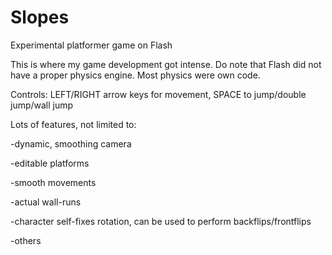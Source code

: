 # Slopes
Experimental platformer game on Flash

This is where my game development got intense. Do note that Flash did not have a proper physics engine. Most physics were own code.

Controls: LEFT/RIGHT arrow keys for movement, SPACE to jump/double jump/wall jump

Lots of features, not limited to:

-dynamic, smoothing camera

-editable platforms

-smooth movements

-actual wall-runs

-character self-fixes rotation, can be used to perform backflips/frontflips

-others
